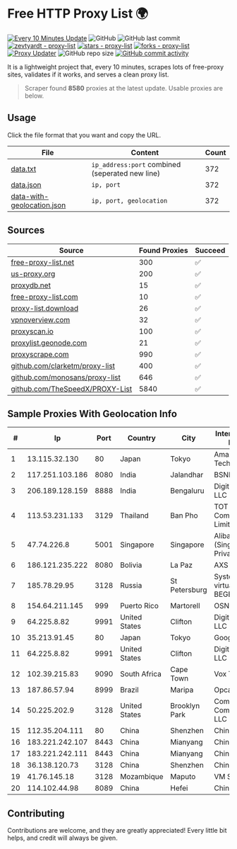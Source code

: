 
# Free HTTP Proxy List 🌍

[![Every 10 Minutes Update](https://github.com/mertguvencli/http-proxy-list/actions/workflows/main.yml/badge.svg?branch=main)](https://github.com/mertguvencli/http-proxy-list/actions/workflows/main.yml)
![GitHub](https://img.shields.io/github/license/mertguvencli/http-proxy-list)
![GitHub last commit](https://img.shields.io/github/last-commit/mertguvencli/http-proxy-list)
[![zevtyardt - proxy-list](https://img.shields.io/static/v1?label=zevtyardt&message=proxy-list&color=blue&logo=github)](https://github.com/zevtyardt/proxy-list "Go to GitHub repo")
[![stars - proxy-list](https://img.shields.io/github/stars/zevtyardt/proxy-list?style=social)](https://github.com/zevtyardt/proxy-list)
[![forks - proxy-list](https://img.shields.io/github/forks/zevtyardt/proxy-list?style=social)](https://github.com/zevtyardt/proxy-list)
[![Proxy Updater](https://github.com/zevtyardt/proxy-list/workflows/Proxy%20Updater/badge.svg)](https://github.com/zevtyardt/proxy-list/actions?query=workflow:"Proxy+Updater")
![GitHub repo size](https://img.shields.io/github/repo-size/zevtyardt/proxy-list)
[![GitHub commit activity](https://img.shields.io/github/commit-activity/m/zevtyardt/proxy-list?logo=commits)](https://github.com/zevtyardt/proxy-list/commits/main)

It is a lightweight project that, every 10 minutes, scrapes lots of free-proxy sites, validates if it works, and serves a clean proxy list.

> Scraper found **8580** proxies at the latest update. Usable proxies are below.

## Usage

Click the file format that you want and copy the URL.

|File|Content|Count|
|----|-------|-----|
|[data.txt](https://raw.githubusercontent.com/mertguvencli/http-proxy-list/main/proxy-list/data.txt)|`ip_address:port` combined (seperated new line)|372|
|[data.json](https://raw.githubusercontent.com/mertguvencli/http-proxy-list/main/proxy-list/data.json)|`ip, port`|372|
|[data-with-geolocation.json](https://raw.githubusercontent.com/mertguvencli/http-proxy-list/main/proxy-list/data-with-geolocation.json)|`ip, port, geolocation`|372|

## Sources

|Source|Found Proxies|Succeed|
|------|-------------|-------|
|[free-proxy-list.net](https://free-proxy-list.net)|300|✅|
|[us-proxy.org](https://www.us-proxy.org)|200|✅|
|[proxydb.net](http://proxydb.net)|15|✅|
|[free-proxy-list.com](https://free-proxy-list.com/?page=&port=&type%5B%5D=http&type%5B%5D=https&up_time=0&search=Search)|10|✅|
|[proxy-list.download](https://www.proxy-list.download/HTTP)|26|✅|
|[vpnoverview.com](https://vpnoverview.com/privacy/anonymous-browsing/free-proxy-servers)|32|✅|
|[proxyscan.io](https://www.proxyscan.io)|100|✅|
|[proxylist.geonode.com](https://proxylist.geonode.com/api/proxy-list?limit=300&page=1&sort_by=lastChecked&sort_type=desc&protocols=http,https)|21|✅|
|[proxyscrape.com](https://api.proxyscrape.com/v2/?request=displayproxies&protocol=http&timeout=10000&country=all&ssl=all&anonymity=all)|990|✅|
|[github.com/clarketm/proxy-list](https://raw.githubusercontent.com/clarketm/proxy-list/master/proxy-list-raw.txt)|400|✅|
|[github.com/monosans/proxy-list](https://raw.githubusercontent.com/monosans/proxy-list/main/proxies/http.txt)|646|✅|
|[github.com/TheSpeedX/PROXY-List](https://raw.githubusercontent.com/TheSpeedX/PROXY-List/master/http.txt)|5840|✅|


## Sample Proxies With Geolocation Info

|#|Ip|Port|Country|City|Internet Service Provider|
|-|--|----|-------|----|-------------------------|
|1|13.115.32.130|80|Japan|Tokyo|Amazon Technologies Inc|
|2|117.251.103.186|8080|India|Jalandhar|BSNL Internet|
|3|206.189.128.159|8888|India|Bengaluru|DigitalOcean, LLC|
|4|113.53.231.133|3129|Thailand|Ban Pho|TOT Public Company Limited|
|5|47.74.226.8|5001|Singapore|Singapore|Alibaba Cloud (Singapore) Private Limited|
|6|186.121.235.222|8080|Bolivia|La Paz|AXS Bolivia S. A.|
|7|185.78.29.95|3128|Russia|St Petersburg|System servers virtual hosting BEGET.RU|
|8|154.64.211.145|999|Puerto Rico|Martorell|OSNET Wireless|
|9|64.225.8.82|9991|United States|Clifton|DigitalOcean, LLC|
|10|35.213.91.45|80|Japan|Tokyo|Google LLC|
|11|64.225.8.82|9991|United States|Clifton|DigitalOcean, LLC|
|12|102.39.215.83|9090|South Africa|Cape Town|Vox Telecom|
|13|187.86.57.94|8999|Brazil|Maripa|Opcao Telecom|
|14|50.225.202.9|3128|United States|Brooklyn Park|Comcast Cable Communications, LLC|
|15|112.35.204.111|80|China|Shenzhen|China Mobile|
|16|183.221.242.107|8443|China|Mianyang|China Mobile|
|17|183.221.242.111|8443|China|Mianyang|China Mobile|
|18|36.138.120.73|3128|China|Shenzhen|China Mobile|
|19|41.76.145.18|3128|Mozambique|Maputo|VM  S.A|
|20|114.102.44.98|8089|China|Hefei|Chinanet|



## Contributing

Contributions are welcome, and they are greatly appreciated! Every
little bit helps, and credit will always be given.


